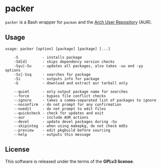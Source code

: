 packer
======
`packer` is a Bash wrapper for `pacman` and the
[Arch User Repository](https://aur.archlinux.org) (AUR).

Usage
-----
    usage: packer [option] [package] [package] [...]

        -S           - installs package
        -Sd[d]       - skips dependency version checks
        -Syu|-Su     - updates all packages, also takes -uu and -yy options
        -Ss|-Ssq     - searches for package
        -Si          - outputs info for package
        -G           - download and extract aur tarball only

        --quiet      - only output package name for searches
        --force      - bypass file conflict checks
        --ignore     - takes a comma-separated list of packages to ignore
        --noconfirm  - do not prompt for any confirmation
        --noedit     - do not prompt to edit files
        --quickcheck - check for updates and exit
        --aur        - include AUR actions
        --devel      - update devel packages during -Su
        --skipinteg  - when using makepkg, do not check md5s
        --preview    - edit pkgbuild before sourcing
        --help       - outputs this message

License
-------
This software is released under the terms of the **GPLv3 license**.
